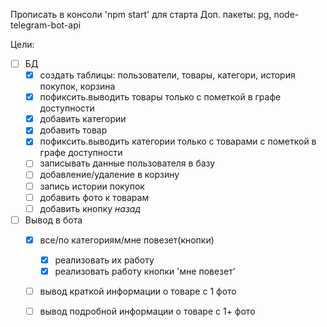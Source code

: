 Прописать в консоли 'npm start' для старта 
Доп. пакеты:
pg, node-telegram-bot-api

Цели:
- [ ] БД
  - [x] создать таблицы: пользователи, товары, категори, история покупок, корзина
  - [x] пофиксить.выводить товары только с пометкой в графе доступности
  - [x] добавить категории
  - [x] добавить товар
  - [x] пофиксить.выводить категории только с товарами с пометкой в графе доступности
  - [ ] записывать данные пользователя в базу
  - [ ] добавление/удаление в корзину
  - [ ] запись истории покупок
  - [ ] добавить фото к товарам
  - [ ] добавить кнопку *назад*
- [ ] Вывод в бота
  - [x] все/по категориям/мне повезет(кнопки)
    - [x] реализовать их работу
    - [x] реализовать работу кнопки 'мне повезет'
  - [ ] вывод краткой информации о товаре с 1 фото
  - [ ] вывод подробной информации о товаре с 1+ фото

 
